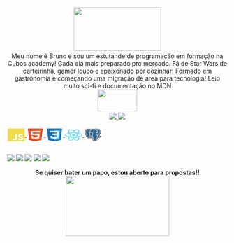 <div align="center" >
 <img  height="100" width="200" padding="150" src="https://user-images.githubusercontent.com/83840795/153504866-6817de29-5a06-4ab0-825d-270cd1b06ac8.gif">
</div>
 
 <div align="center" margin="30">
  Meu nome é Bruno e sou um estutande de programação em formação na Cubos academy! Cada dia mais preparado pro mercado. 
  Fã de Star Wars de carteirinha, gamer louco e apaixonado por cozinhar! Formado em gastrônomia e começando uma migração de area para tecnologia! Leio muito   sci-fi e documentação no MDN <br> <img height="50" width="90" src=https://user-images.githubusercontent.com/83840795/153513115-b7f0df68-c3c1-496f-b9a5-15866552e58a.gif>
</div>
 
<div align="center">
  <a href="https://github.com/Lt-lopes1994">
  <img height="180em" src="https://github-readme-stats.vercel.app/api?username=Lt-lopes1994&show_icons=true&theme=dark&include_all_commits=true&count_private=true"/>
  <img height="180em" src="https://github-readme-stats.vercel.app/api/top-langs/?username=Lt-lopes1994&layout=compact&langs_count=7&theme=dark"/>
</div>
<div style="display: inline_block"><br>
  <img align="center" alt="Js" height="30" width="40" src="https://raw.githubusercontent.com/devicons/devicon/master/icons/javascript/javascript-plain.svg">
  <img align="center" alt="HTML" height="30" width="40" src="https://raw.githubusercontent.com/devicons/devicon/master/icons/html5/html5-original.svg">
  <img align="center" alt="CSS" height="30" width="40" src="https://raw.githubusercontent.com/devicons/devicon/master/icons/css3/css3-original.svg">
 <img align="center" alt="CSS" height="30" width="40" src="https://raw.githubusercontent.com/devicons/devicon/master/icons/react/react-original.svg">
 <img align="center" alt="CSS" height="30" width="40" src="https://raw.githubusercontent.com/devicons/devicon/master/icons/postgresql/postgresql-original.svg">
</div>
</div>
  
  ##
 
<div> 
 
  <a href="https://www.instagram.com/bruno_mantovan/" target="_blank"><img src="https://img.shields.io/badge/-Instagram-%23E4405F?style=for-the-badge&logo=instagram&logoColor=white" target="_blank"></a>
  <a href = "mailto:brunomantovanlopes@gmail.com"><img src="https://img.shields.io/badge/-Gmail-%23333?style=for-the-badge&logo=gmail&logoColor=white" target="_blank"></a>
  <a href="https://www.linkedin.com/in/bruno-mantovan-lopes-c501a54tb532/" target="_blank"><img src="https://img.shields.io/badge/-LinkedIn-%230077B5?style=for-the-badge&logo=linkedin&logoColor=white" target="_blank"></a> 
 <a href="https://wa.me/5519988319510" target="_blank"><img src="https://img.shields.io/badge/-WhatsApp-%200B5?style=for-the-badge&logo=whatsapp&logoColor=white" target="_blank"></a> 
 <a href="https://t.me/Bruno_mantovan_lopes" target="_blank"><img src="https://img.shields.io/badge/-Telegram-%230077B5?style=for-the-badge&logo=telegram&logoColor=white" target="_blank"></a> 

<div align="center">
  <strong>Se quiser bater um papo, estou aberto para propostas!!</strong> <br> <img height="137" width="237" src=https://user-images.githubusercontent.com/83840795/153515365-78432579-3ffb-4ab2-8dcd-072609b96ea8.gif>  
</div>

</div>

